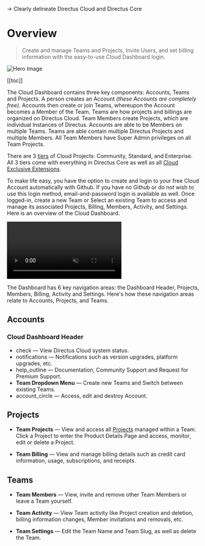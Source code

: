 -> Clearly delineate Directus Cloud and Directus Core

# Overview

> Create and manage Teams and Projects, Invite Users, and set billing information with the easy-to-use Cloud Dashboard
> login.

![Hero Image](image.webp)

[[toc]]

The Cloud Dashboard contains three key components: Accounts, Teams and Projects. A person creates an Account _(these
Accounts are completely free)_. Accounts then create or join Teams, whereupon the Account becomes a Member of the Team.
Teams are how projects and billings are organized on Directus Cloud. Team Members create Projects, which are individual
Instances of Directus. Accounts are able to be Members on multiple Teams. Teams are able contain multiple Directus
Projects and multiple Members. All Team Members have Super Admin privileges on all Team Projects.

There are 3 [tiers](/cloud/glossary/#project-tiers) of Cloud Projects: Community, Standard, and Enterprise. All 3 tiers
come with everything in Directus Core as well as all [Cloud Exclusive Extensions](/cloud/glossary/#cloud-exclusives).

To make life easy, you have the option to create and login to your free Cloud Account automatically with Github. If you
have no Github or do not wish to use this login method, email-and-password login is available as well. Once logged-in,
create a new Team or Select an existing Team to access and manage its associated Projects, Billing, Members, Activity,
and Settings. Here is an overview of the Cloud Dashboard.

<video alt="Cloud Dashboard Overview" loop muted controls autoplay>
  <source src="" type="video/mp4">
</video>

The Dashboard has 6 key navigation areas: the Dashboard Header, Projects, Members, Billing, Activity and Settings.
Here's how these navigation areas relate to Accounts, Projects, and Teams.

## Accounts

### Cloud Dashboard Header

- <span mi icon>check</span> — View Directus Cloud system status.
- <span mi icon>notifications</span> — Notifications such as version upgrades, platform upgrades, etc.
- <span mi icon>help_outline</span> — Documentation, Community Support and Request for Premium Support.
- **Team Dropdown Menu** — Create new Teams and Switch between existing Teams.
- <span mi icon>account_circle</span> — Access, edit and destroy Account.

## Projects

- **Team Projects** — View and access all [Projects](/cloud/projects) managed within a Team. Click a Project to enter
  the Product Details Page and access, monitor, edit or delete a Project.

- **Team Billing** — View and manage billing details such as credit card information, usage, subscriptions, and
  receipts.

## Teams

- **Team Members** — View, invite and remove other Team Members or leave a Team yourself.

- **Team Activity** — View Team activity like Project creation and deletion, billing information changes, Member
  invitations and removals, etc.

- **Team Settings** — Edit the Team Name and Team Slug, as well as delete the Team.
